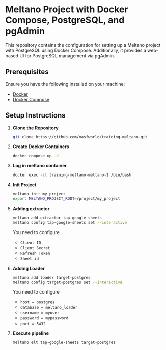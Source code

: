 # Meltano Project with Docker Compose, PostgreSQL, and pgAdmin

This repository contains the configuration for setting up a Meltano project with PostgreSQL using Docker Compose. Additionally, it provides a web-based UI for PostgreSQL management via pgAdmin.

## Prerequisites

Ensure you have the following installed on your machine:
- [Docker](https://docs.docker.com/get-docker/)
- [Docker Compose](https://docs.docker.com/compose/install/)

## Setup Instructions

1. **Clone the Repository**

   ```bash
   git clone https://github.com/masfworld/training-meltano.git
   ```

2. **Create Docker Containers**

   ```bash
   docker compose up -d
   ```

3. **Log in meltano container**
   ```bash
   docker exec -it training-meltano-meltano-1 /bin/bash
   ```
4. **Init Project**
   ```bash
   meltano init my_project
   export MELTANO_PROJECT_ROOT=/project/my_project
   ```
5. **Adding extractor**
   ```bash
   meltano add extractor tap-google-sheets
   meltano config tap-google-sheets set --interactive
   ```
   You need to configure
   * `Client ID`
   * `Client Secret`
   * `Refresh Token`
   * `Sheet id`
6. **Adding Loader**
   ```bash
   meltano add loader target-postgres
   meltano config target-postgres set --interactive
   ```
      You need to configure
   * `host = postgres`
   * `database = meltano_loader`
   * `username = myuser`
   * `password = mypassword`
   * `port = 5432`

7. **Execute pipeline**
   ```bash
   meltano elt tap-google-sheets target-postgres
   ```
